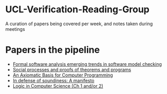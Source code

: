 # UCL-Verification-Reading-Group
A curation of papers being covered per week, and notes taken during meetings

# Papers in the pipeline
- [Formal software analysis emerging trends in software model checking]([url](https://ieeexplore.ieee.org/document/4221616))
- [Social processes and proofs of theorems and programs]([url](https://www.cs.umd.edu/~gasarch/BLOGPAPERS/social.pdf))
- [An Axiomatic Basis for Computer Programming]([url](http://sunnyday.mit.edu/16.355/Hoare-CACM-69.pdf))
- [In defense of soundiness: A manifesto]([url](https://dl.acm.org/doi/10.1145/2644805))
- [Logic in Computer Science (Ch 1 and/or 2)]([url](https://www.cas.mcmaster.ca/~cs2sd3/course-files/LogicInComputerScience.pdf))
